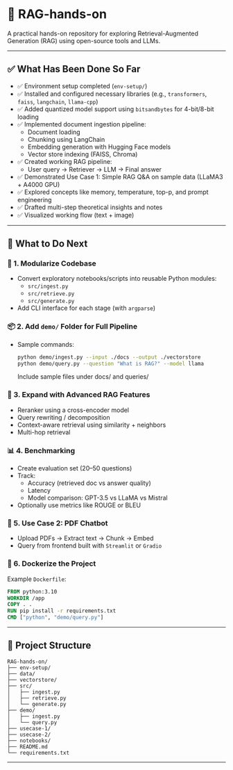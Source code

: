 # 🧠 RAG-hands-on

A practical hands-on repository for exploring Retrieval-Augmented Generation (RAG) using open-source tools and LLMs.

---

## ✅ What Has Been Done So Far

- ✅ Environment setup completed (`env-setup/`)
- ✅ Installed and configured necessary libraries (e.g., `transformers`, `faiss`, `langchain`, `llama-cpp`)
- ✅ Added quantized model support using `bitsandbytes` for 4-bit/8-bit loading
- ✅ Implemented document ingestion pipeline:
  - Document loading
  - Chunking using LangChain
  - Embedding generation with Hugging Face models
  - Vector store indexing (FAISS, Chroma)
- ✅ Created working RAG pipeline:
  - User query → Retriever → LLM → Final answer
- ✅ Demonstrated Use Case 1: Simple RAG Q&A on sample data (LLaMA3 + A4000 GPU)
- ✅ Explored concepts like memory, temperature, top-p, and prompt engineering
- ✅ Drafted multi-step theoretical insights and notes
- ✅ Visualized working flow (text + image)

---

## 🧭 What to Do Next

### 🔧 1. Modularize Codebase

- Convert exploratory notebooks/scripts into reusable Python modules:
  - `src/ingest.py`
  - `src/retrieve.py`
  - `src/generate.py`
- Add CLI interface for each stage (with `argparse`)

### 📦 2. Add `demo/` Folder for Full Pipeline

- Sample commands:
  ```bash
  python demo/ingest.py --input ./docs --output ./vectorstore
  python demo/query.py --question "What is RAG?" --model llama
  ```
  
  Include sample files under docs/ and queries/


### 🤖 3. Expand with Advanced RAG Features
- Reranker using a cross-encoder model
- Query rewriting / decomposition
- Context-aware retrieval using similarity + neighbors
- Multi-hop retrieval

### 📊 4. Benchmarking
-	Create evaluation set (20–50 questions)
-	Track:
  	- Accuracy (retrieved doc vs answer quality)
  	- Latency
	- Model comparison: GPT-3.5 vs LLaMA vs Mistral
- Optionally use metrics like ROUGE or BLEU

### 🧪 5. Use Case 2: PDF Chatbot

- Upload PDFs → Extract text → Chunk → Embed
- Query from frontend built with `Streamlit` or `Gradio`


### 🐳 6. Dockerize the Project

Example `Dockerfile`:

```dockerfile
FROM python:3.10
WORKDIR /app
COPY . .
RUN pip install -r requirements.txt
CMD ["python", "demo/query.py"]
```

---

## 📁 Project Structure

```
RAG-hands-on/
├── env-setup/
├── data/
├── vectorstore/
├── src/
│   ├── ingest.py
│   ├── retrieve.py
│   └── generate.py
├── demo/
│   ├── ingest.py
│   └── query.py
├── usecase-1/
├── usecase-2/
├── notebooks/
├── README.md
└── requirements.txt
```

---
